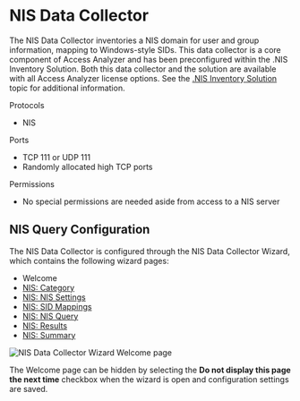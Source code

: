 # NIS Data Collector

The NIS Data Collector inventories a NIS domain for user and group information, mapping to
Windows-style SIDs. This data collector is a core component of Access Analyzer and has been
preconfigured within the .NIS Inventory Solution. Both this data collector and the solution are
available with all Access Analyzer license options. See the
[.NIS Inventory Solution](/docs/accessanalyzer/12.0/solutions/nisinventory/overview.md) topic for additional
information.

Protocols

- NIS

Ports

- TCP 111 or UDP 111
- Randomly allocated high TCP ports

Permissions

- No special permissions are needed aside from access to a NIS server

## NIS Query Configuration

The NIS Data Collector is configured through the NIS Data Collector Wizard, which contains the
following wizard pages:

- Welcome
- [NIS: Category](/docs/accessanalyzer/12.0/admin/datacollector/nis/category.md)
- [NIS: NIS Settings](/docs/accessanalyzer/12.0/admin/datacollector/nis/settings.md)
- [NIS: SID Mappings](/docs/accessanalyzer/12.0/admin/datacollector/nis/sidmappings.md)
- [NIS: NIS Query](/docs/accessanalyzer/12.0/admin/datacollector/nis/query.md)
- [NIS: Results](/docs/accessanalyzer/12.0/admin/datacollector/nis/results.md)
- [NIS: Summary](/docs/accessanalyzer/12.0/admin/datacollector/nis/summary.md)

![NIS Data Collector Wizard Welcome page](/img/product_docs/accessanalyzer/12.0/admin/datacollector/nis/welcome.webp)

The Welcome page can be hidden by selecting the **Do not display this page the next time** checkbox
when the wizard is open and configuration settings are saved.

